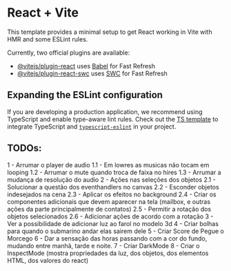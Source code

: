 # React + Vite

This template provides a minimal setup to get React working in Vite with HMR and some ESLint rules.

Currently, two official plugins are available:

- [@vitejs/plugin-react](https://github.com/vitejs/vite-plugin-react/blob/main/packages/plugin-react/README.md) uses [Babel](https://babeljs.io/) for Fast Refresh
- [@vitejs/plugin-react-swc](https://github.com/vitejs/vite-plugin-react-swc) uses [SWC](https://swc.rs/) for Fast Refresh

## Expanding the ESLint configuration

If you are developing a production application, we recommend using TypeScript and enable type-aware lint rules. Check out the [TS template](https://github.com/vitejs/vite/tree/main/packages/create-vite/template-react-ts) to integrate TypeScript and [`typescript-eslint`](https://typescript-eslint.io) in your project.


## TODOs:
1 - Arrumar o player de audio
    1.1 - Em lowres as musicas não tocam em looping
    1.2 - Arrumar o mute quando troca de faixa no hires
    1.3 - Arrumar a mudança de resolução do audio
2 - Ações nas seleções dos objetos
    2.1 - Solucionar a questão dos eventhandlers no canvas
    2.2 - Esconder objetos indesejados na cena
    2.3 - Aplicar os efeitos no background
    2.4 - Criar os componentes adicionais que devem aparecer na tela (mailbox, e outras ações da parte principalmente de contatos)
    2.5 - Permitir a rotação dos objetos selecionados
    2.6 - Adicionar ações de acordo com a rotação
3 - Ver a possibilidade de adicionar luz ao farol no modelo 3d
4 - Criar bolhas para quando o submarino andar elas sairem dele
5 - Criar Score de Pegue o Morcego
6 - Dar a sensação das horas passando com a cor do fundo, mudando entre manhã, tarde e noite.
7 - Criar DarkMode
8 - Criar o InspectMode (mostra propriedades da luz, dos objetos, dos elementos HTML, dos valores do react)